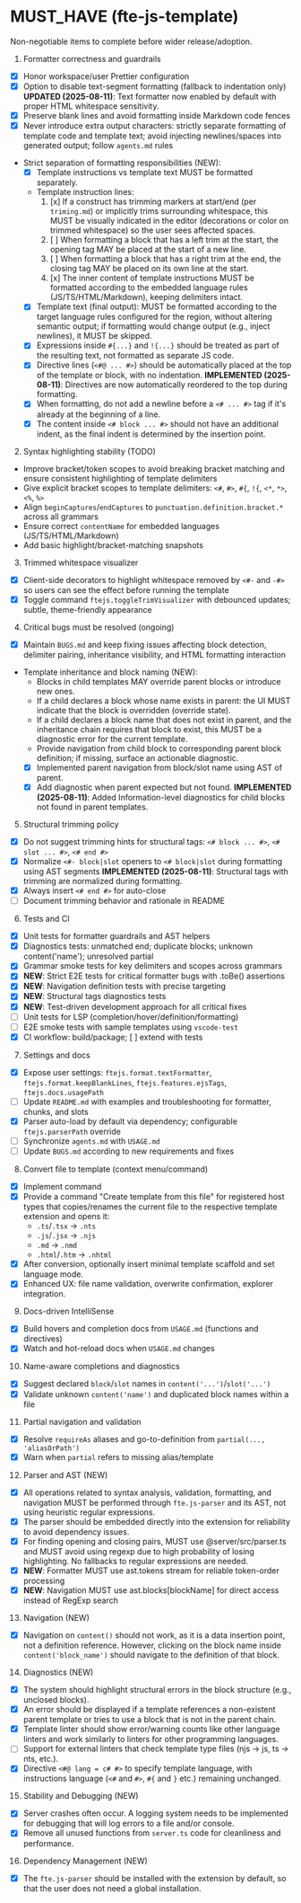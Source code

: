 # MUST_HAVE (fte-js-template)

Non-negotiable items to complete before wider release/adoption.

1) Formatter correctness and guardrails
- [x] Honor workspace/user Prettier configuration
- [x] Option to disable text-segment formatting (fallback to indentation only) **UPDATED (2025-08-11)**: Text formatter now enabled by default with proper HTML whitespace sensitivity.
- [x] Preserve blank lines and avoid formatting inside Markdown code fences
- [x] Never introduce extra output characters: strictly separate formatting of template code and template text; avoid injecting newlines/spaces into generated output; follow `agents.md` rules

 - Strict separation of formatting responsibilities (NEW):
   - [x] Template instructions vs template text MUST be formatted separately.
   - Template instruction lines:
     1. [x] If a construct has trimming markers at start/end (per `triming.md`) or implicitly trims surrounding whitespace, this MUST be visually indicated in the editor (decorations or color on trimmed whitespace) so the user sees affected spaces.
     2. [ ] When formatting a block that has a left trim at the start, the opening tag MAY be placed at the start of a new line.
     3. [ ] When formatting a block that has a right trim at the end, the closing tag MAY be placed on its own line at the start.
     4. [x] The inner content of template instructions MUST be formatted according to the embedded language rules (JS/TS/HTML/Markdown), keeping delimiters intact.
   - [x] Template text (final output): MUST be formatted according to the target language rules configured for the region, without altering semantic output; if formatting would change output (e.g., inject newlines), it MUST be skipped.
   - [x] Expressions inside `#{...}` and `!{...}` should be treated as part of the resulting text, not formatted as separate JS code.
   - [x] Directive lines (`<#@ ... #>`) should be automatically placed at the top of the template or block, with no indentation. **IMPLEMENTED (2025-08-11)**: Directives are now automatically reordered to the top during formatting.
   - [x] When formatting, do not add a newline before a `<# ... #>` tag if it's already at the beginning of a line.
   - [x] The content inside `<# block ... #>` should not have an additional indent, as the final indent is determined by the insertion point.

2) Syntax highlighting stability (TODO)
- Improve bracket/token scopes to avoid breaking bracket matching and ensure consistent highlighting of template delimiters
- Give explicit bracket scopes to template delimiters: `<#`, `#>`, `#{`, `!{`, `<*`, `*>`, `<%`, `%>`
- Align `beginCaptures`/`endCaptures` to `punctuation.definition.bracket.*` across all grammars
- Ensure correct `contentName` for embedded languages (JS/TS/HTML/Markdown)
- Add basic highlight/bracket-matching snapshots

3) Trimmed whitespace visualizer
- [x] Client-side decorators to highlight whitespace removed by `<#-` and `-#>` so users can see the effect before running the template
- [x] Toggle command `ftejs.toggleTrimVisualizer` with debounced updates; subtle, theme-friendly appearance

4) Critical bugs must be resolved (ongoing)
- [x] Maintain `BUGS.md` and keep fixing issues affecting block detection, delimiter pairing, inheritance visibility, and HTML formatting interaction

 - Template inheritance and block naming (NEW):
   - Blocks in child templates MAY override parent blocks or introduce new ones.
   - If a child declares a block whose name exists in parent: the UI MUST indicate that the block is overridden (override state).
   - If a child declares a block name that does not exist in parent, and the inheritance chain requires that block to exist, this MUST be a diagnostic error for the current template.
   - Provide navigation from child block to corresponding parent block definition; if missing, surface an actionable diagnostic.
   - [x] Implemented parent navigation from block/slot name using AST of parent.
   - [x] Add diagnostic when parent expected but not found. **IMPLEMENTED (2025-08-11)**: Added Information-level diagnostics for child blocks not found in parent templates.

5) Structural trimming policy
- [x] Do not suggest trimming hints for structural tags: `<# block ... #>`, `<# slot ... #>`, `<# end #>`
- [x] Normalize `<#- block|slot` openers to `<# block|slot` during formatting using AST segments **IMPLEMENTED (2025-08-11)**: Structural tags with trimming are normalized during formatting.
- [x] Always insert `<# end #>` for auto-close
- [ ] Document trimming behavior and rationale in README

6) Tests and CI
- [x] Unit tests for formatter guardrails and AST helpers
- [x] Diagnostics tests: unmatched end; duplicate blocks; unknown content('name'); unresolved partial
- [x] Grammar smoke tests for key delimiters and scopes across grammars
- [x] **NEW**: Strict E2E tests for critical formatter bugs with .toBe() assertions
- [x] **NEW**: Navigation definition tests with precise targeting
- [x] **NEW**: Structural tags diagnostics tests
- [x] **NEW**: Test-driven development approach for all critical fixes
- [ ] Unit tests for LSP (completion/hover/definition/formatting)
- [ ] E2E smoke tests with sample templates using `vscode-test`
- [x] CI workflow: build/package; [ ] extend with tests

7) Settings and docs
- [x] Expose user settings: `ftejs.format.textFormatter`, `ftejs.format.keepBlankLines`, `ftejs.features.ejsTags`, `ftejs.docs.usagePath`
- [ ] Update `README.md` with examples and troubleshooting for formatter, chunks, and slots
- [x] Parser auto-load by default via dependency; configurable `ftejs.parserPath` override
- [ ] Synchronize `agents.md` with `USAGE.md`
- [ ] Update `BUGS.md` according to new requirements and fixes

8) Convert file to template (context menu/command)
- [x] Implement command
- [x] Provide a command "Create template from this file" for registered host types that copies/renames the current file to the respective template extension and opens it:
  - `.ts`/`.tsx` → `.nts`
  - `.js`/`.jsx` → `.njs`
  - `.md` → `.nmd`
  - `.html`/`.htm` → `.nhtml`
- [x] After conversion, optionally insert minimal template scaffold and set language mode.
- [x] Enhanced UX: file name validation, overwrite confirmation, explorer integration.

9) Docs-driven IntelliSense
- [x] Build hovers and completion docs from `USAGE.md` (functions and directives)
- [x] Watch and hot-reload docs when `USAGE.md` changes

10) Name-aware completions and diagnostics
- [x] Suggest declared `block`/`slot` names in `content('...')`/`slot('...')`
- [x] Validate unknown `content('name')` and duplicated block names within a file

11) Partial navigation and validation
- [x] Resolve `requireAs` aliases and go-to-definition from `partial(..., 'aliasOrPath')`
- [x] Warn when `partial` refers to missing alias/template

12) Parser and AST (NEW)
- [x] All operations related to syntax analysis, validation, formatting, and navigation MUST be performed through `fte.js-parser` and its AST, not using heuristic regular expressions.
- [x] The parser should be embedded directly into the extension for reliability to avoid dependency issues.
- [x] For finding opening and closing pairs, MUST use @server/src/parser.ts and MUST avoid using regexp due to high probability of losing highlighting. No fallbacks to regular expressions are needed.
- [x] **NEW**: Formatter MUST use ast.tokens stream for reliable token-order processing
- [x] **NEW**: Navigation MUST use ast.blocks[blockName] for direct access instead of RegExp search

13) Navigation (NEW)
- [x] Navigation on `content()` should not work, as it is a data insertion point, not a definition reference. However, clicking on the block name inside `content('block_name')` should navigate to the definition of that block.

14) Diagnostics (NEW)
- [x] The system should highlight structural errors in the block structure (e.g., unclosed blocks).
- [x] An error should be displayed if a template references a non-existent parent template or tries to use a block that is not in the parent chain.
 - [x] Template linter should show error/warning counts like other language linters and work similarly to linters for other programming languages.
 - [ ] Support for external linters that check template type files (njs -> js, ts -> nts, etc.).
 - [x] Directive `<#@ lang = c# #>` to specify template language, with instructions language (`<#` and `#>`, `#{` and `}` etc.) remaining unchanged.

15) Stability and Debugging (NEW)
- [x] Server crashes often occur. A logging system needs to be implemented for debugging that will log errors to a file and/or console.
- [x] Remove all unused functions from `server.ts` code for cleanliness and performance.

16) Dependency Management (NEW)
- [x] The `fte.js-parser` should be installed with the extension by default, so that the user does not need a global installation.
